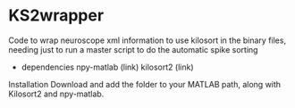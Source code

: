 # KS2wrapper
Code to wrap neuroscope xml information to use kilosort in the binary files, needing just to run a master script to do the automatic spike sorting

- dependencies 
npy-matlab (link)
kilosort2 (link)

Installation
Download and add the folder to your MATLAB path, along with Kilosort2 and npy-matlab.